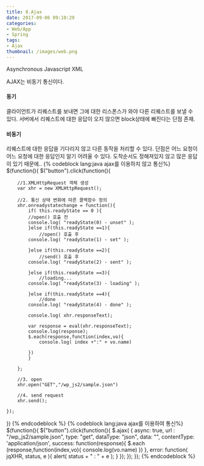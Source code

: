 ```yaml
---
title: 8.Ajax
date: 2017-09-06 09:10:29
categories:
- Web/App
- Spring
tags:
- Ajax
thumbnail: /images/web.png
---
```

Asynchronous Javascript XML

AJAX는 비동기 통신이다.

#### 동기
클라이언트가 리퀘스트를 보내면 그에 대한 리스폰스가 와야 다른 리퀘스트를 보낼 수 있다.
서버에서 리퀘스트에 대한 응답이 오지 않으면 block상태에 빠진다는 단점 존재.

#### 비동기
리퀘스트에 대한 응답을 기다리지 않고 다른 동작을 처리할 수 있다.
단점은 어느 요청이 어느 요청에 대한 응답인지 알기 어려울 수 있다. 도착순서도 정해져있지 않고 많은 응답이 있기 때문에..
{% codeblock lang:java ajax를 이용하지 않고 통신%}
$(function(){
	$("button").click(function(){

		//1.XMLHttpRequest 객체 생성
		var xhr = new XMLHttpRequest();

		//2. 통신 상태 변화에 따른 콜백함수 정의
		xhr.onreadystatechange = function(){
			if( this.readyState == 0 ){
			//open() 호출 전
			console.log( "readyState(0) - unset" );
			}else if(this.readyState ==1){
				//open() 호출 후
			console.log( "readyState(1) - set" );

			}else if(this.readyState ==2){
				//send() 호출 후
			console.log( "readyState(2) - sent" );

			}else if(this.readyState ==3){
				//loading...
			console.log( "readyState(3) - loading" );

			}else if(this.readyState ==4){
				//done
			console.log( "readyState(4) - done" );

			console.log( xhr.responseText);

			var response = eval(xhr.responseText);
			console.log(response);
			$.each(response,function(index,vo){
				console.log( index +":" + vo.name)

			})
			}

		};

		//3. open
		xhr.open("GET","/wp_js2/sample.json")

		//4. send request
		xhr.send();

	});
})
{% endcodeblock %}
{% codeblock lang:java ajax를 이용하여 통신%}
$(function(){
	$("button").click(function(){
		$.ajax( {
			async: true,
			url : "/wp_js2/sample.json",
			type: "get",
			dataType: "json",
			data: "",
			contentType: 'application/json',
			success: function(response){
				$.each (response,function(index,vo){
					console.log(vo.name)
				})
			},
			error: function( jqXHR, status, e ){
				alert( status + " : " + e );
			}
		});
	});
});
{% endcodeblock %}
